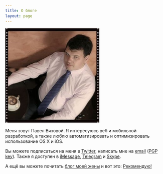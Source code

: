 ```yaml
---
title: О блоге
layout: page
---
```


<img src="/images/photo.jpg" alt="Фото" title="Фото" class="img-responsive front-photo hidden-xs pull-right" />

Меня зовут Павел Вязовой. Я интересуюсь веб и мобильной разработкой, а также люблю автоматизировать и оптимизировать использование OS X и iOS.

Вы можете подписаться на меня в [Twitter][twitter], написать мне на [email][email] ([PGP key][pgp]). Также я доступен в [iMessage][im], [Telegram][telegram] и [Skype][skype].

А ещё вы можете почитать [блог моей жены][playwithkids] и вот это: [Рекомендую!](/thx)

[twitter]: http://twitter.com/vyazovoi "Twitter"
[email]: mailto:paul@elms.pro "E-mail"
[telegram]: https://telegram.me/paulelms "Telegram"
[im]: imessage:paul@elms.pro "E-mail"
[pgp]: /files/key.asc "PGP/GPG key"
[skype]: skype:vyazovoi?chat "Skype"
[github]: http://github.com/vyazovoi "Github"
[facebook]: http://facebook.com/vyazovoi/ "Facebook"
[adn]: https://alpha.app.net/paulelms "APP.NET"
[vk]: http://vk.com/vyazovoi "Vkontakte"
[pinterest]: http://www.pinterest.com/paulelms/ "Pinterest"
[playwithkids]: http://playwithkids.ru "PlayWithKids"
[marina]: http://marina.elms.pro "Marina Elms"
[keybase]: https://keybase.io/paulelms